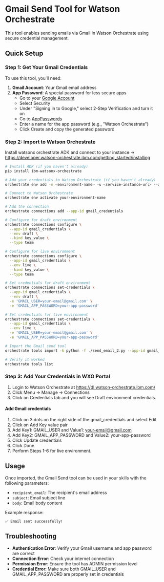 # Gmail Send Tool for Watson Orchestrate

This tool enables sending emails via Gmail in Watson Orchestrate using secure credential management.

## Quick Setup

### Step 1: Get Your Gmail Credentials

To use this tool, you'll need:

1. **Gmail Account**: Your Gmail email address
2. **App Password**: A special password for less secure apps
   - Go to your [Google Account](https://myaccount.google.com/)
   - Select Security
   - Under "Signing in to Google," select 2-Step Verification and turn it on
   - Go to [AppPasswords](https://myaccount.google.com/apppasswords)
   - Enter a name for the app password (e.g., "Watson Orchestrate")
   - Click Create and copy the generated password

### Step 2: Import to Watson Orchestrate

Install watsonx orchestrate ADK and connect to your instance -> https://developer.watson-orchestrate.ibm.com/getting_started/installing

```bash
# Install ADK (if you haven't already)
pip install ibm-watsonx-orchestrate

# Add your credentials to Watson Orchestrate (if you haven't already)
orchestrate env add -n <environment-name> -u <service-instance-url> --activate

# Connect to Watson Orchestrate
orchestrate env activate your-environment-name

# Add the connection
orchestrate connections add --app-id gmail_credentials

# Configure for draft environment
orchestrate connections configure \
  --app-id gmail_credentials \
  --env draft \
  --kind key_value \
  --type team

# Configure for live environment
orchestrate connections configure \
  --app-id gmail_credentials \
  --env live \
  --kind key_value \
  --type team

# Set credentials for draft environment
orchestrate connections set-credentials \
  --app-id gmail_credentials \
  --env draft \
  -e 'GMAIL_USER=your-email@gmail.com' \
  -e 'GMAIL_APP_PASSWORD=your-app-password'

# Set credentials for live environment
orchestrate connections set-credentials \
  --app-id gmail_credentials \
  --env live \
  -e 'GMAIL_USER=your-email@gmail.com' \
  -e 'GMAIL_APP_PASSWORD=your-app-password'

# Import the Gmail send tool
orchestrate tools import -k python -f ./send_email_2.py --app-id gmail_credentials

# Verify it worked
orchestrate tools list
```

### Step 3: Add Your Credentials in WXO Portal

1. Login to Watson Orchestrate at https://dl.watson-orchestrate.ibm.com/
2. Click Menu -> Manage -> Connections
3. Click on Credentials tab and you will see Draft environment credentials.

#### Add Gmail credentials
1. Click on 3 dots on the right side of the gmail_credentials and select Edit
2. Click on Add Key value pair
3. Add Key1: GMAIL_USER and Value1: your-email@gmail.com
4. Add Key2: GMAIL_APP_PASSWORD and Value2: your-app-password
5. Click Update credentials
6. Click Done.
7. Perform Steps 1-6 for live environment.

## Usage

Once imported, the Gmail Send tool can be used in your skills with the following parameters:

- `recipient_email`: The recipient's email address
- `subject`: Email subject line
- `body`: Email body content

Example response:
```
✅ Email sent successfully!
```

## Troubleshooting

- **Authentication Error**: Verify your Gmail username and app password are correct
- **Connection Error**: Check your internet connection
- **Permission Error**: Ensure the tool has ADMIN permission level
- **Credential Error**: Make sure both GMAIL_USER and GMAIL_APP_PASSWORD are properly set in credentials